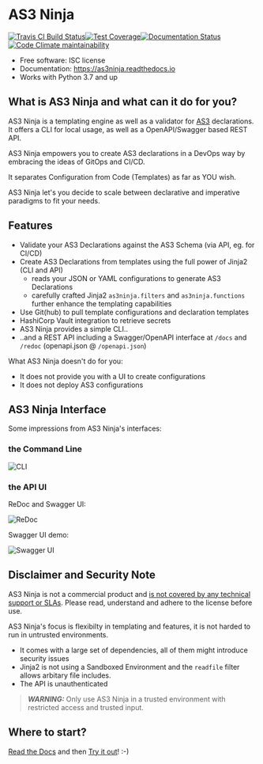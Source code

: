 # AS3 Ninja

[![Travis CI Build
Status](https://img.shields.io/travis/com/simonkowallik/as3ninja/master)](https://travis-ci.com/simonkowallik/as3ninja)[![Test
Coverage](https://codecov.io/gh/simonkowallik/as3ninja/branch/master/graph/badge.svg)](https://codecov.io/gh/simonkowallik/as3ninja)[![Documentation
Status](https://readthedocs.org/projects/as3ninja/badge/?version=latest)](https://as3ninja.readthedocs.io/en/latest/?badge=latest)[![Code Climate maintainability](https://img.shields.io/codeclimate/maintainability/simonkowallik/as3ninja)](https://codeclimate.com/github/simonkowallik/as3ninja)

- Free software: ISC license
- Documentation: <https://as3ninja.readthedocs.io>
- Works with Python 3.7 and up

## What is AS3 Ninja and what can it do for you?

AS3 Ninja is a templating engine as well as a validator for
[AS3](https://github.com/F5Networks/f5-appsvcs-extension/) declarations.
It offers a CLI for local usage, as well as a OpenAPI/Swagger based REST
API.

AS3 Ninja empowers you to create AS3 declarations in a DevOps way by
embracing the ideas of GitOps and CI/CD.

It separates Configuration from Code (Templates) as far as YOU wish.

AS3 Ninja let's you decide to scale between declarative and imperative
paradigms to fit your needs.

## Features

- Validate your AS3 Declarations against the AS3 Schema (via API, eg. for CI/CD)
- Create AS3 Declarations from templates using the full power of Jinja2 (CLI and API)
  - reads your JSON or YAML configurations to generate AS3 Declarations
  - carefully crafted Jinja2 `as3ninja.filters` and `as3ninja.functions` further enhance the templating capabilities
- Use Git(hub) to pull template configurations and declaration templates
- HashiCorp Vault integration to retrieve secrets
- AS3 Ninja provides a simple CLI..
- ..and a REST API including a Swagger/OpenAPI interface at `/docs` and `/redoc` (openapi.json @ `/openapi.json`)

What AS3 Ninja doesn't do for you:

- It does not provide you with a UI to create configurations
- It does not deploy AS3 configurations

## AS3 Ninja Interface

Some impressions from AS3 Ninja's interfaces:

### the Command Line

![CLI](https://as3ninja.readthedocs.io/en/latest/_images/_cli.svg)

### the API UI

ReDoc and Swagger UI:

![ReDoc](https://raw.githubusercontent.com/simonkowallik/as3ninja/master/docs/_static/_api.gif)

Swagger UI demo:

![Swagger UI](https://raw.githubusercontent.com/simonkowallik/as3ninja/master/docs/_static/_api_demo.gif)

## Disclaimer and Security Note

AS3 Ninja is not a commercial product and [is not covered by any technical support or SLAs](./docs/SUPPORT.rst). Please read, understand and adhere to the license before use.

AS3 Ninja's focus is flexibilty in templating and features, it is not harded to run in untrusted environments.

- It comes with a large set of dependencies, all of them might introduce security issues
- Jinja2 is not using a Sandboxed Environment and the `readfile` filter allows arbitary file includes.
- The API is unauthenticated

> **_WARNING:_**  Only use AS3 Ninja in a trusted environment with restricted access and trusted input.

## Where to start?

[Read the Docs](https://as3ninja.readthedocs.io/) and then [Try it
out](https://as3ninja.readthedocs.io/en/latest/usage.html)\! :-)
